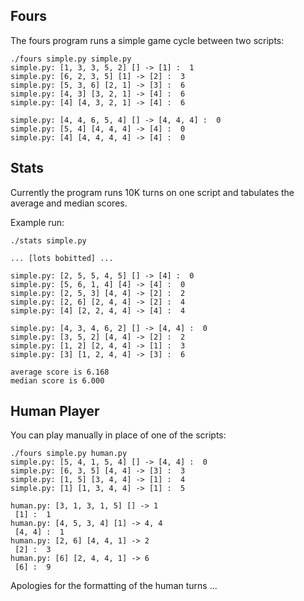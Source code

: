 Fours
----------------------------------------------------------------

The fours program runs a simple game cycle between two scripts:

    ./fours simple.py simple.py 
    simple.py: [1, 3, 3, 5, 2] [] -> [1] :  1
    simple.py: [6, 2, 3, 5] [1] -> [2] :  3
    simple.py: [5, 3, 6] [2, 1] -> [3] :  6
    simple.py: [4, 3] [3, 2, 1] -> [4] :  6
    simple.py: [4] [4, 3, 2, 1] -> [4] :  6

    simple.py: [4, 4, 6, 5, 4] [] -> [4, 4, 4] :  0
    simple.py: [5, 4] [4, 4, 4] -> [4] :  0
    simple.py: [4] [4, 4, 4, 4] -> [4] :  0



Stats
----------------------------------------------------------------

Currently the program runs 10K turns on one script and tabulates the
average and median scores.

Example run:

    ./stats simple.py

    ... [lots bobitted] ...

    simple.py: [2, 5, 5, 4, 5] [] -> [4] :  0
    simple.py: [5, 6, 1, 4] [4] -> [4] :  0
    simple.py: [2, 5, 3] [4, 4] -> [2] :  2
    simple.py: [2, 6] [2, 4, 4] -> [2] :  4
    simple.py: [4] [2, 2, 4, 4] -> [4] :  4

    simple.py: [4, 3, 4, 6, 2] [] -> [4, 4] :  0
    simple.py: [3, 5, 2] [4, 4] -> [2] :  2
    simple.py: [1, 2] [2, 4, 4] -> [1] :  3
    simple.py: [3] [1, 2, 4, 4] -> [3] :  6

    average score is 6.168
    median score is 6.000


Human Player
----------------------------------------------------------------

You can play manually in place of one of the scripts:

    ./fours simple.py human.py
    simple.py: [5, 4, 1, 5, 4] [] -> [4, 4] :  0
    simple.py: [6, 3, 5] [4, 4] -> [3] :  3
    simple.py: [1, 5] [3, 4, 4] -> [1] :  4
    simple.py: [1] [1, 3, 4, 4] -> [1] :  5

    human.py: [3, 1, 3, 1, 5] [] -> 1
     [1] :  1
    human.py: [4, 5, 3, 4] [1] -> 4, 4
     [4, 4] :  1
    human.py: [2, 6] [4, 4, 1] -> 2
     [2] :  3
    human.py: [6] [2, 4, 4, 1] -> 6
     [6] :  9

Apologies for the formatting of the human turns ...
